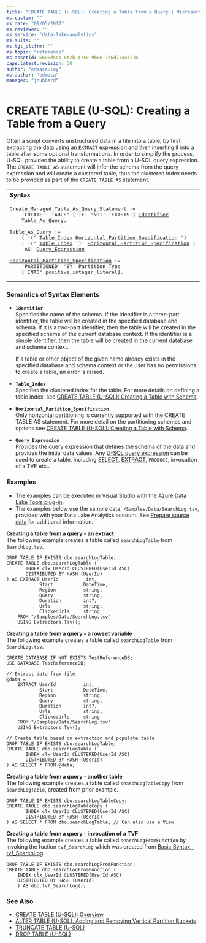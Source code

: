 ```yaml
---
title: "CREATE TABLE (U-SQL): Creating a Table from a Query | Microsoft Docs"
ms.custom: ""
ms.date: "09/05/2017"
ms.reviewer: ""
ms.service: "data-lake-analytics"
ms.suite: ""
ms.tgt_pltfrm: ""
ms.topic: "reference"
ms.assetid: 6608d5d1-0b2b-47c0-9b86-7b6d7744121b
caps.latest.revision: 30
author: "edmacauley"
ms.author: "edmaca"
manager: "jhubbard"
---
```

# CREATE TABLE (U-SQL): Creating a Table from a Query
Often a script converts unstructured data in a file into a table, by first extracting the data using an [`EXTRACT`](extract-expression-u-sql.md) expression and then inserting it into a table after some optional transformations. In order to simplify the process, U-SQL provides the ability to create a table from a U-SQL query expression. The `CREATE TABLE AS` statement will infer the schema from the query expression and will create a clustered table, thus the clustered index needs to be provided as part of the `CREATE TABLE AS` statement.  
  
<table><th align="left">Syntax</th><tr><td><pre>
Create_Managed_Table_As_Query_Statement :=                                                               
    'CREATE' 'TABLE' ['IF' 'NOT' 'EXISTS'] <a href="#ident">Identifier</a>  
    Table_As_Query.<br />
Table_As_Query :=  
    ( '(' <a href="#table_index">Table_Index</a> <a href="#h_partition_spec">Horizontal_Partition_Specification</a> ')'  
    | '(' <a href="#table_index">Table_Index</a> ')' <a href="#h_partition_spec">Horizontal_Partition_Specification</a> )  
    'AS' <a href="#qry_exp">Query_Expression</a><br />
<a href="#h_partition_spec">Horizontal_Partition_Specification</a> :=   
    'PARTITIONED' 'BY' Partition_Type  
    ['INTO' positive_integer_literal].
</pre></td></tr></table>

  
### Semantics of Syntax Elements  
-  <a name="ident"></a>**`Identifier`**   
  Specifies the name of the schema. If the Identifier is a three-part identifier, the table will be created in the specified database and schema. If it is a two-part identifier, then the table will be created in the specified schema of the current database context. If the identifier is a simple identifier, then the table will be created in the current database and schema context.  
  
    If a table or other object of the given name already exists in the specified database and schema context or the user has no permissions to create a table, an error is raised.   
  
- <a name="table_index"></a>**`Table_Index`**  
  Specifies the clustered index for the table. For more details on defining a table index, see [CREATE TABLE (U-SQL): Creating a Table with Schema](create-table-u-sql-creating-a-table-with-schema.md).  
  
-  <a name="h_partition_spec"></a>**`Horizontal_Partition_Specification`**   
    Only horizontal partitioning is currently supported with the CREATE TABLE AS statement. For more detail on the partitioning schemes and options see [CREATE TABLE (U-SQL): Creating a Table with Schema](create-table-u-sql-creating-a-table-with-schema.md).  
      
-  <a name="qry_exp"></a>**`Query_Expression`**    
   Provides the query expression that defines the schema of the data and provides the initial data values. Any [U-SQL query expression](query-statements-and-expressions-u-sql.md) can be used to create a table, including [SELECT](select-expression-u-sql.md), [EXTRACT](extract-expression-u-sql.md), `PRODUCE`, invocation of a TVF etc..  
  
### Examples    
- The examples can be executed in Visual Studio with the [Azure Data Lake Tools plug-in](https://www.microsoft.com/download/details.aspx?id=49504).  
- The examples below use the sample data, `/Samples/Data/SearchLog.tsv`, provided with your Data Lake Analytics account. See [Prepare source data](https://docs.microsoft.com/azure/data-lake-analytics/data-lake-analytics-get-started-portal#prepare-source-data) for additional information.

**Creating a table from a query - an extract**   
The following example creates a table called `searchLogTable` from `SearchLog.tsv`.
```
DROP TABLE IF EXISTS dbo.searchLogTable;
CREATE TABLE dbo.searchLogTable (
       INDEX clx_UserId CLUSTERED(UserId ASC) 
       DISTRIBUTED BY HASH (UserId)
) AS EXTRACT UserId          int,
            Start           DateTime,
            Region          string,
            Query           string,
            Duration        int?,
            Urls            string,
            ClickedUrls     string
    FROM "/Samples/Data/SearchLog.tsv"
    USING Extractors.Tsv();
```

**Creating a table from a query - a rowset variable**   
The following example creates a table called `searchLogTable` from `SearchLog.tsv`.
```
CREATE DATABASE IF NOT EXISTS TestReferenceDB; 
USE DATABASE TestReferenceDB;

// Extract data from file
@data = 
    EXTRACT UserId          int,
            Start           DateTime,
            Region          string,
            Query           string,
            Duration        int?,
            Urls            string,
            ClickedUrls     string
    FROM "/Samples/Data/SearchLog.tsv"
    USING Extractors.Tsv();

// Create table based on extraction and populate table
DROP TABLE IF EXISTS dbo.searchLogTable;
CREATE TABLE dbo.searchLogTable (
       INDEX clx_UserId CLUSTERED(UserId ASC) 
       DISTRIBUTED BY HASH (UserId)
) AS SELECT * FROM @data; 
```

**Creating a table from a query - another table**  
The following example creates a table called `searchLogTableCopy` from `searchLogTable`, created from prior example.
```
DROP TABLE IF EXISTS dbo.searchLogTableCopy;
CREATE TABLE dbo.searchLogTableCopy (
       INDEX clx_UserId CLUSTERED(UserId ASC) 
       DISTRIBUTED BY HASH (UserId)
) AS SELECT * FROM dbo.searchLogTable; // Can also use a View
```

**Creating a table from a query - invocation of a TVF**  
The following example creates a table called `searchLogFromFunction` by invoking the fuction `tvf_SearchLog` which was created from [Basic Syntax - tvf_SearchLog](create-function-u-sql-table-valued-function.md#tvf_SearchLog).
```
DROP TABLE IF EXISTS dbo.searchLogFromFunction;
CREATE TABLE dbo.searchLogFromFunction (
    INDEX clx_UserId CLUSTERED(UserId ASC)
    DISTRIBUTED BY HASH (UserId) 
    ) AS dbo.tvf_SearchLog();
```

  
### See Also  
* [CREATE TABLE (U-SQL): Overview](create-table-u-sql-overview.md)  
* [ALTER TABLE (U-SQL): Adding and Removing Vertical Partition Buckets](alter-table-u-sql-adding-and-removing-vertical-partition-buckets.md)
* [TRUNCATE TABLE (U-SQL)](truncate-table-u-sql.md)
* [DROP TABLE (U-SQL)](drop-table-u-sql.md)   
